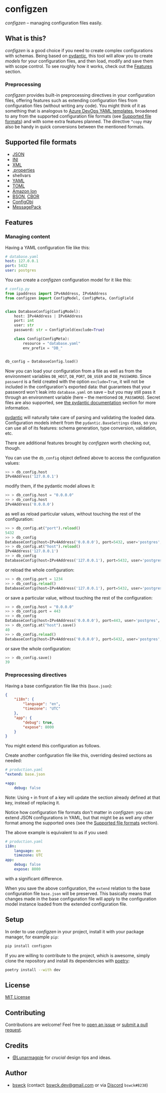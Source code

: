 # configzen

_configzen_ – managing configuration files easily.

## What is this?

_configzen_ is a good choice if you need to create complex configurations with schemas.
Being based on [pydantic](https://docs.pydantic.dev/latest/), this tool will allow you to create _models_
for your configuration files, and then load, modify and save them with scope control.
To see roughly how it works, check out the [Features](#features) section.

### Preprocessing
_configzen_ provides built-in preprocessing directives in your configuration files,
offering features such as extending configuration files from configuration files (without writing any code).
You might think of it as something that is analogous
to [Azure DevOps YAML templates](https://docs.microsoft.com/en-us/azure/devops/pipelines/process/templates?view=azure-devops),
broadened to any from the supported configuration file formats (see [Supported file formats](#supported-file-formats)) and with some extra features planned.
The directive `^copy` may also be handy in quick conversions between the mentioned formats.

## Supported file formats

* [JSON](https://en.wikipedia.org/wiki/JSON)
* [INI](https://en.wikipedia.org/wiki/INI_file)
* [XML](https://en.wikipedia.org/wiki/XML)
* [.properties](https://en.wikipedia.org/wiki/.properties)
* shellvars
* [YAML](https://yaml.org)
* [TOML](https://en.wikipedia.org/wiki/TOML)
* [Amazon Ion](https://en.wikipedia.org/wiki/Ion_(serialization_format))
* [BSON](https://en.wikipedia.org/wiki/BSON), [CBOR](https://en.wikipedia.org/wiki/CBOR)
* [ConfigObj](https://configobj.readthedocs.io/en/latest/configobj.html#introduction)
* [MessagePack](https://en.wikipedia.org/wiki/MessagePack)

## Features

### Managing content

Having a YAML configuration file like this:

```yaml
# database.yaml
host: 127.0.0.1
port: 5432
user: postgres
```

You can create a _configzen_ configuration model for it like this:

```python
# config.py
from ipaddress import IPv4Address, IPv6Address
from configzen import ConfigModel, ConfigMeta, ConfigField


class DatabaseConfig(ConfigModel):
    host: IPv4Address | IPv6Address
    port: int
    user: str
    password: str = ConfigField(exclude=True)

    class Config(ConfigMeta):
        resource = "database.yaml"
        env_prefix = "DB_"


db_config = DatabaseConfig.load()
```

Now you can load your configuration from a file as well as from the environment variables
`DB_HOST`, `DB_PORT`, `DB_USER` and `DB_PASSWORD`. Since `password` is a field created with
the option `exclude=True`, it will not be included in the configuration's exported data: that
guarantees that your password won't leak into `database.yaml` on save – but you may still pass it
through an environment variable (here – the mentioned `DB_PASSWORD`). Secret files are also supported,
see [the pydantic documentation](https://docs.pydantic.dev/latest/usage/settings/#secret-support) section
for more information.

[pydantic](https://docs.pydantic.dev/latest/) will naturally take care of parsing and validating the loaded data.
Configuration models inherit from the `pydantic.BaseSettings` class, so you can use all of its features:
schema generation, type conversion, validation, etc.

There are additional features brought by _configzen_ worth checking out, though.

You can use the `db_config` object defined above to access the configuration values:

```python
>> > db_config.host
IPv4Address('127.0.0.1')
```

modify them, if the pydantic model allows it:

```python
>> > db_config.host = "0.0.0.0"
>> > db_config.host
IPv4Address('0.0.0.0')
```

as well as reload particular values, without touching the rest of the configuration:

```python
>> > db_config.at("port").reload()
5432
>> > db_config
DatabaseConfig(host=IPv4Address('0.0.0.0'), port=5432, user='postgres', password='password')
>> > db_config.at("host").reload()
IPv4Address('127.0.0.1')
>> > db_config
DatabaseConfig(host=IPv4Address('127.0.0.1'), port=5432, user='postgres', password='password')
```

or reload the whole configuration:

```python
>> > db_config.port = 1234
>> > db_config.reload()
DatabaseConfig(host=IPv4Address('127.0.0.1'), port=5432, user='postgres', password='password')
```

or save a particular value, without touching the rest of the configuration:

```python
>> > db_config.host = "0.0.0.0"
>> > db_config.port = 443
>> > db_config
DatabaseConfig(host=IPv4Address('0.0.0.0'), port=443, user='postgres', password='password')
>> > db_config.at("host").save()
40
>> > db_config.reload()
DatabaseConfig(host=IPv4Address('0.0.0.0'), port=5432, user='postgres', password='password')
```

or save the whole configuration:

```python
>> > db_config.save()
39
```

### Preprocessing directives

Having a base configuration file like this (`base.json`):

```json
{
    "i18n": {
        "language": "en",
        "timezone": "UTC"
    },
    "app": {
        "debug": true,
        "expose": 8000
    }
}
```

You might extend this configuration as follows.

Create another configuration file like this, overriding desired sections as needed:

```yaml
# production.yaml
^extend: base.json

+app:
    debug: false
```

Note: Using `+` in front of a key will update the section already defined at that key,
instead of replacing it.

Notice how configuration file formats don't matter in _configzen_: you can
extend JSON configurations in YAML, but that might be as well any other format
among the supported ones (see the [Supported file formats](#supported-file-formats) section).

The above example is equivalent to as if you used:

```yaml
# production.yaml
i18n:
    language: en
    timezone: UTC
app:
    debug: false
    expose: 8000
```

with a significant difference.

When you save the above configuration, the `extend` relation to the base configuration file `base.json` will be preserved.
This basically means that changes made in the base configuration file will apply to the configuration model instance loaded from the extended configuration file.

## Setup

In order to use _configzen_ in your project, install it with your package manager, for example `pip`:

```bash
pip install configzen
```

If you are willing to contribute to the project, which is awesome, simply clone the repository and install its dependencies with [poetry](https://python-poetry.org/):

```bash
poetry install --with dev
```

## License

[MIT License](https://choosealicense.com/licenses/mit/)

## Contributing

Contributions are welcome! Feel free to [open an issue](https://github.com/bswck/configzen/issues/new/choose)
or [submit a pull request](https://github.com/bswck/configzen/compare).

## Credits

* [@Lunarmagpie](https://github.com/Lunarmagpie) for _crucial_ design tips and ideas.

## Author

* [bswck](https://github.com/bswck) (contact: bswck.dev@gmail.com or via [Discord](https://discord.com/) `bswck#8238`)
